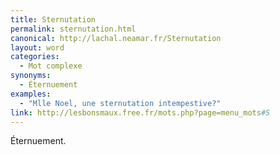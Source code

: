 ```yaml
---
title: Sternutation
permalink: sternutation.html
canonical: http://lachal.neamar.fr/Sternutation
layout: word
categories:
  - Mot complexe
synonyms:
  - Éternuement
examples:
  - "Mlle Noel, une sternutation intempestive?"
link: http://lesbonsmaux.free.fr/mots.php?page=menu_mots#S
---
```


Éternuement.

